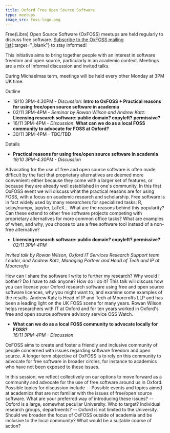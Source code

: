 ```yaml
---
title: Oxford Free Open Source Software
type: meetups
image_src: foss-logo.png
---
```

Free(Libre) Open Source Software (OxFOSS) meetups are held regularly to discuss free software. [Subscribe to the OxFOSS mailing list](https://web.maillist.ox.ac.uk/ox/subscribe/foss){:target="_blank"} to stay informed!

This initiative aims to bring together people with an interest in software freedom and open source, particularly in an academic context. Meetings are a mix of informal discussion and invited talks.

During Michaelmas term, meetings will be held  every other Monday at 3PM UK time.

Outline
- 19/10 3PM-4.30PM - _Discussion_: **Intro to OxFOSS + Practical reasons for using free/open source software in academia**
- 02/11 3PM-4PM - _Seminar by Rowan Wilson and Andrew Katz_: **Licensing research software: public domain? copyleft? permissive?**  
- 16/11 3PM-4PM - _Discussion_: **What can we do as a local FOSS community to advocate for FOSS at Oxford?**
- 30/11 3PM-4PM - TBC/TBD


Details
- **Practical reasons for using free/open source software in academia**  
_19/10 3PM-4.30PM - Discussion_

Advocating for the use of free and open source software is often made difficult by the fact that proprietary alternatives are deemed more convenient: either because they come with a larger set of features, or because they are already well established in one's community.
In this first OxFOSS event we will discuss what the  practical reasons are for using FOSS, with a focus on academic
research and scholarship. Free software is in fact widely used by many researchers for specialized tasks: R, scipy/numpy, jupyter, LaTeX...
What are the reasons behind this popularity?
Can these extend to other free software projects competing with proprietary alternatives for more common office tasks?
What are examples of when, and why, you choose to use a free software tool instead of a non-free alternative?

- **Licensing research software: public domain? copyleft? permissive?**  
_02/11 3PM-4PM_

_Invited talk by
Rowan Wilson, Oxford IT Services Research Support team Leader, and
Andrew Katz, Managing Partner and Head of Tech and IP at Moorcrofts_

How can I share the software I write to further my research? Why would I bother? Do I have to ask anyone? How do I do it? This talk will discuss how you can license your Oxford research software using free and open source software licences, why you might want to, and examine some examples of the results. Andrew Katz is Head of IP and Tech at Moorcrofts LLP and has been a leading light on the UK FOSS scene for many years. Rowan Wilson helps researchers with IT at Oxford and for ten years worked in Oxford's free and open source software advisory service OSS Watch.


- **What can we do as a local FOSS community to advocate locally for FOSS?**  
_16/11 3PM-4PM - Discussion_

OxFOSS aims to create and foster a friendly and inclusive community of people concerned with issues regarding
software freedom and open source.
A longer term objective of OxFOSS is to rely on this community to advocate for free software
in broader circles, for instance to academics who have not been exposed to these issues.

In this session, we reflect collectively on our options to move forward as a
community and advocate for the use of free software around us in Oxford.
Possible topics for discussion include
-- Possible events and topics aimed at academics that are not familiar with the issues of
free/open source software. What are your preferred way of introducing these issues?
-- Oxford is a large, somewhat peculiar University. Who to target? Individual research groups,
departments?
-- Oxford is not limited to the University.
Should we broaden the focus of OxFOSS outside of academia and be inclusive to the local
community? What would be a suitable course of action?
